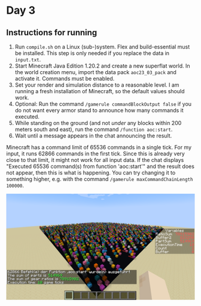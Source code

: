 # Day 3

## Instructions for running

1. Run `compile.sh` on a Linux (sub-)system. Flex and build-essential must be installed. This step is only needed if you replace the data in `input.txt`.
2. Start Minecraft Java Edition 1.20.2 and create a new superflat world. In the world creation menu, import the data pack `aoc23_03_pack` and activate it. Commands must be enabled.
3. Set your render and simulation distance to a reasonable level. I am running a fresh installation of Minecraft, so the default values should work.
4. Optional: Run the command `/gamerule commandBlockOutput false` if you do not want every armor stand to announce how many commands it executed. 
5. While standing on the ground (and not *under* any blocks within 200 meters south and east), run the command `/function aoc:start`.
6. Wait until a message appears in the chat announcing the result.

Minecraft has a command limit of 65536 commands in a single tick.
For my input, it runs 62866 commands in the first tick.
Since this is already very close to that limit, it might not work for all input data.
If the chat displays "Executed 65536 command(s) from function 'aoc:start'" and the result does not appear, then this is what is happening.
You can try changing it to something higher, e.g. with the command `/gamerule maxCommandChainLength 100000`.

![Screenshot](./screenshot.png)